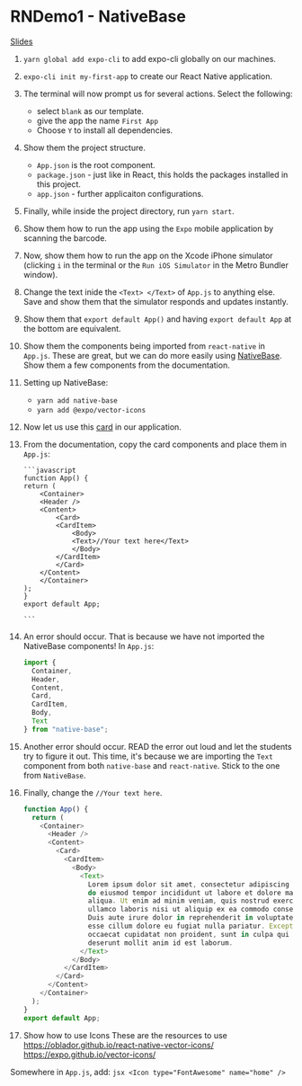 # RNDemo1 - NativeBase

[Slides](https://docs.google.com/presentation/d/1BjiKXKonZIDzd2KSts2kLdwj7Zh6FW3UcFv5fK4QYDw/edit?usp=sharing)

1.  `yarn global add expo-cli` to add expo-cli globally on our machines.
2.  `expo-cli init my-first-app` to create our React Native application.
3.  The terminal will now prompt us for several actions. Select the following:
    - select `blank` as our template.
    - give the app the name `First App`
    - Choose `Y` to install all dependencies.
4.  Show them the project structure.
    - `App.json` is the root component.
    - `package.json` - just like in React, this holds the packages installed in this project.
    - `app.json` - further applicaiton configurations.
5.  Finally, while inside the project directory, run `yarn start`.
6.  Show them how to run the app using the `Expo` mobile application by scanning the barcode.
7.  Now, show them how to run the app on the Xcode iPhone simulator (clicking `i` in the terminal or the `Run iOS Simulator` in the Metro Bundler window).
8.  Change the text inide the `<Text> </Text>` of `App.js` to anything else. Save and show them that the simulator responds and updates instantly.
9.  Show them that `export default App()` and having `export default App` at the bottom are equivalent.
10. Show them the components being imported from `react-native` in `App.js`. These are great, but we can do more easily using [NativeBase](https://nativebase.io/). Show them a few components from the documentation.

11. Setting up NativeBase:

    - `yarn add native-base`
    - `yarn add @expo/vector-icons`

12. Now let us use this [card](https://docs.nativebase.io/Components.html#card-def-headref) in our application.

13. From the documentation, copy the card components and place them in `App.js`:

        ```javascript
        function App() {
        return (
            <Container>
            <Header />
            <Content>
                <Card>
                <CardItem>
                    <Body>
                    <Text>//Your text here</Text>
                    </Body>
                </CardItem>
                </Card>
            </Content>
            </Container>
        );
        }
        export default App;

        ```

14. An error should occur. That is because we have not imported the NativeBase components! In `App.js`:

    ```javascript
    import {
      Container,
      Header,
      Content,
      Card,
      CardItem,
      Body,
      Text
    } from "native-base";
    ```

15. Another error should occur. READ the error out loud and let the students try to figure it out. This time, it's because we are importing the `Text` component from both `native-base` and `react-native`. Stick to the one from `NativeBase`.

16. Finally, change the `//Your text here`.
    ```javascript
    function App() {
      return (
        <Container>
          <Header />
          <Content>
            <Card>
              <CardItem>
                <Body>
                  <Text>
                    Lorem ipsum dolor sit amet, consectetur adipiscing elit, sed
                    do eiusmod tempor incididunt ut labore et dolore magna
                    aliqua. Ut enim ad minim veniam, quis nostrud exercitation
                    ullamco laboris nisi ut aliquip ex ea commodo consequat.
                    Duis aute irure dolor in reprehenderit in voluptate velit
                    esse cillum dolore eu fugiat nulla pariatur. Excepteur sint
                    occaecat cupidatat non proident, sunt in culpa qui officia
                    deserunt mollit anim id est laborum.
                  </Text>
                </Body>
              </CardItem>
            </Card>
          </Content>
        </Container>
      );
    }
    export default App;
    ```
    
 17. Show how to use Icons
    These are the resources to use
    https://oblador.github.io/react-native-vector-icons/
    https://expo.github.io/vector-icons/
    
 Somewhere in `App.js`, add:
    ```jsx
    <Icon type="FontAwesome" name="home" />
    ```
    

